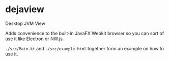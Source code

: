 # dejaview
Desktop JVM View

Adds convenience to the built-in JavaFX Webkit browser so you can sort of use it like Electron or NW.js.

`./src/Main.kt` and `./src/example.html` together form an example on how to use it.